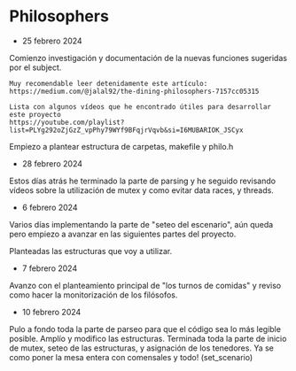 # Philosophers

- 25 febrero 2024

Comienzo investigación y documentación de la nuevas funciones sugeridas por el subject.

	Muy recomendable leer detenidamente este artículo:
	https://medium.com/@jalal92/the-dining-philosophers-7157cc05315

	Lista con algunos vídeos que he encontrado útiles para desarrollar este proyecto
	https://youtube.com/playlist?list=PLYg292oZjGzZ_vpPhy79WYf9BFqjrVqvb&si=I6MUBARIOK_JSCyx

Empiezo a plantear estructura de carpetas, makefile y philo.h

- 28 febrero 2024

Estos días atrás he terminado la parte de parsing y he seguido revisando vídeos sobre la utilización de mutex y como evitar data races, y threads.

- 6 febrero 2024

Varios días implementando la parte de "seteo del escenario", aún queda pero empiezo a avanzar en las siguientes partes del proyecto.

Planteadas las estructuras que voy a utilizar.

- 7 febrero 2024

Avanzo con el planteamiento principal de "los turnos de comidas" y reviso como hacer la monitorización de los filósofos.

- 10 febrero 2024

Pulo a fondo toda la parte de parseo para que el código sea lo más legible posible.
Amplío y modifico las estructuras.
Terminada toda la parte de inicio de mutex, seteo de las estructuras, y asignación de los tenedores. Ya se como poner la mesa entera con comensales y todo! (set_scenario)




